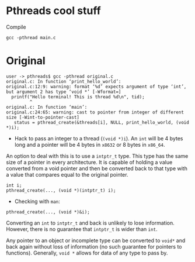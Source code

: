 # Pthreads cool stuff
Compile 
```
gcc -pthread main.c 
```

# Original
```
user -> pthreads$ gcc -pthread original.c 
original.c: In function ‘print_hello_world’:
original.c:12:9: warning: format ‘%d’ expects argument of type ‘int’, but argument 2 has type ‘void *’ [-Wformat=]
  printf("Hello terminal! This is thread %d\n", tid);
         ^
original.c: In function ‘main’:
original.c:24:65: warning: cast to pointer from integer of different size [-Wint-to-pointer-cast]
   status = pthread_create(&threads[i], NULL, print_hello_world, (void *)i);
```

* Hack to pass an integer to a thread (`(void *)i`).
An `int` will be 4 bytes long and a pointer will be 4 bytes in `x8632` or 
8 bytes in `x86_64`.

An option to deal with this is to use a `intptr_t` type. 
This type has the same size of a pointer in every architecture.
It is capable of holding a value converted from a void pointer and then be
converted back to that type with a value that compares equal to the original
pointer.
```
int i;
pthread_create(..., (void *)(intptr_t) i);
```


* Checking with `man`:
```
pthread_create(..., (void *)&i);
```

Converting an `int` to `intptr_t` and back is unlikely to lose information.
However, there is no guarantee that `intptr_t` is wider than `int`.

Any pointer to an object or incomplete type can be converted to `void*` and 
back again without loss of information (no such guarantee for pointers to
functions).
Generally, `void *` allows for data of any type to pass by.
